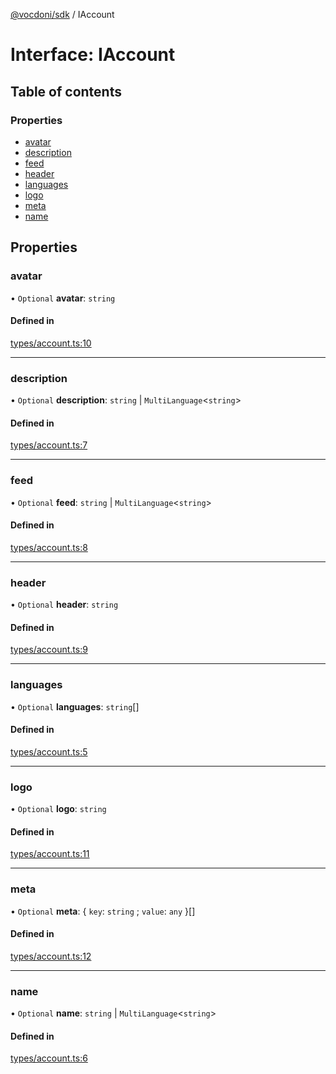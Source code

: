 [@vocdoni/sdk](/sdk) / IAccount

# Interface: IAccount

## Table of contents

### Properties

- [avatar](IAccount#avatar)
- [description](IAccount#description)
- [feed](IAccount#feed)
- [header](IAccount#header)
- [languages](IAccount#languages)
- [logo](IAccount#logo)
- [meta](IAccount#meta)
- [name](IAccount#name)

## Properties

### avatar

• `Optional` **avatar**: `string`

#### Defined in

[types/account.ts:10](https://github.com/vocdoni/vocdoni-sdk/blob/ee6390524b82e6ef535da03c0e3bb826e450e622/src/types/account.ts#L10)

___

### description

• `Optional` **description**: `string` \| `MultiLanguage`\<`string`\>

#### Defined in

[types/account.ts:7](https://github.com/vocdoni/vocdoni-sdk/blob/ee6390524b82e6ef535da03c0e3bb826e450e622/src/types/account.ts#L7)

___

### feed

• `Optional` **feed**: `string` \| `MultiLanguage`\<`string`\>

#### Defined in

[types/account.ts:8](https://github.com/vocdoni/vocdoni-sdk/blob/ee6390524b82e6ef535da03c0e3bb826e450e622/src/types/account.ts#L8)

___

### header

• `Optional` **header**: `string`

#### Defined in

[types/account.ts:9](https://github.com/vocdoni/vocdoni-sdk/blob/ee6390524b82e6ef535da03c0e3bb826e450e622/src/types/account.ts#L9)

___

### languages

• `Optional` **languages**: `string`[]

#### Defined in

[types/account.ts:5](https://github.com/vocdoni/vocdoni-sdk/blob/ee6390524b82e6ef535da03c0e3bb826e450e622/src/types/account.ts#L5)

___

### logo

• `Optional` **logo**: `string`

#### Defined in

[types/account.ts:11](https://github.com/vocdoni/vocdoni-sdk/blob/ee6390524b82e6ef535da03c0e3bb826e450e622/src/types/account.ts#L11)

___

### meta

• `Optional` **meta**: \{ `key`: `string` ; `value`: `any`  }[]

#### Defined in

[types/account.ts:12](https://github.com/vocdoni/vocdoni-sdk/blob/ee6390524b82e6ef535da03c0e3bb826e450e622/src/types/account.ts#L12)

___

### name

• `Optional` **name**: `string` \| `MultiLanguage`\<`string`\>

#### Defined in

[types/account.ts:6](https://github.com/vocdoni/vocdoni-sdk/blob/ee6390524b82e6ef535da03c0e3bb826e450e622/src/types/account.ts#L6)
